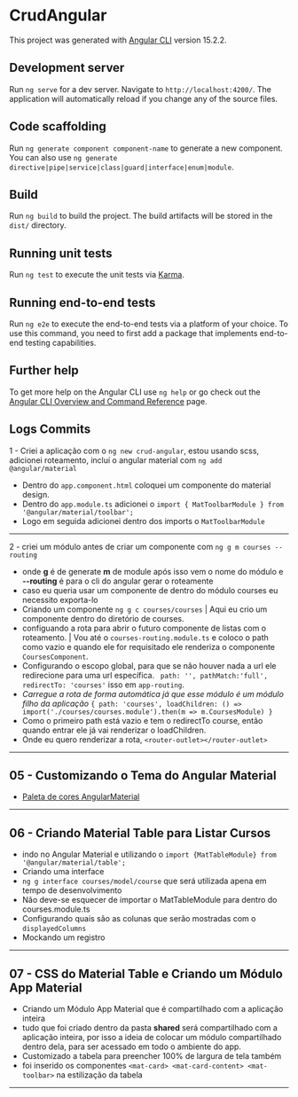 # CrudAngular

This project was generated with [Angular CLI](https://github.com/angular/angular-cli) version 15.2.2.

## Development server

Run `ng serve` for a dev server. Navigate to `http://localhost:4200/`. The application will automatically reload if you change any of the source files.

## Code scaffolding

Run `ng generate component component-name` to generate a new component. You can also use `ng generate directive|pipe|service|class|guard|interface|enum|module`.

## Build

Run `ng build` to build the project. The build artifacts will be stored in the `dist/` directory.

## Running unit tests

Run `ng test` to execute the unit tests via [Karma](https://karma-runner.github.io).

## Running end-to-end tests

Run `ng e2e` to execute the end-to-end tests via a platform of your choice. To use this command, you need to first add a package that implements end-to-end testing capabilities.

## Further help

To get more help on the Angular CLI use `ng help` or go check out the [Angular CLI Overview and Command Reference](https://angular.io/cli) page.

## Logs Commits

1 - Criei a aplicação com o `ng new crud-angular`, estou usando scss, adicionei roteamento, incluí o angular material com `ng add @angular/material`

- Dentro do `app.component.html` coloquei um componente do material design.
- Dentro do `app.module.ts` adicionei o `import { MatToolbarModule } from '@angular/material/toolbar';`
- Logo em seguida adicionei dentro dos imports o `MatToolbarModule`

---

2 - criei um módulo antes de criar um componente com `ng g m courses --routing`

- onde **g** é de generate **m** de module após isso vem o nome do módulo e **--routing** é para o cli do angular gerar o roteamente
- caso eu queria usar um componente de dentro do módulo courses eu necessito exporta-lo
- Criando um componente `ng g c courses/courses` | Aqui eu crio um componente dentro do diretório de courses.
- configuando a rota para abrir o futuro componente de listas com o roteamento. | Vou até o `courses-routing.module.ts` e coloco o path como vazio e quando ele for requisitado ele renderiza o componente `CoursesComponent`.
- Configurando o escopo global, para que se não houver nada a url ele redirecione para uma url específica. ` path: '', pathMatch:'full', redirectTo: 'courses'` isso em `app-routing`.
- _Carregue a rota de forma automática já que esse módulo é um módulo filho da aplicação_ `{
  path: 'courses',
  loadChildren: () => import('./courses/courses.module').then(m => m.CoursesModule)
}`
- Como o primeiro path está vazio e tem o redirectTo course, então quando entrar ele já vai renderizar o loadChildren.
- Onde eu quero renderizar a rota, `<router-outlet></router-outlet>`

---

## 05 - Customizando o Tema do Angular Material

- [Paleta de cores AngularMaterial](https://m2.material.io/design/color/the-color-system.html#tools-for-picking-colors)


____
## 06 - Criando Material Table para Listar Cursos

- indo no Angular Material e utilizando o `import {MatTableModule} from '@angular/material/table';` 
- Criando uma interface 
- `ng g interface courses/model/course` que será utilizada apena em tempo de desenvolvimento
- Não deve-se esquecer de importar o MatTableModule para dentro do courses.module.ts
- Configurando quais são as colunas que serão mostradas com o `displayedColumns`
- Mockando um registro
____
## 07 - CSS do Material Table e Criando um Módulo App Material

- Criando um Módulo App Material que é compartilhado com a aplicação inteira
- tudo que foi criado dentro da pasta **shared** será compartilhado com a aplicação inteira, por isso a ideia de colocar um módulo compartilhado dentro dela, para ser acessado em todo o ambiente do app.
- Customizado a tabela para preencher 100% de largura de tela também
- foi inserido os componentes `<mat-card> <mat-card-content> <mat-toolbar>` na estilização da tabela 
____
